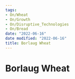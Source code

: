 ```yaml
---
tags:
- On/Wheat
- On/Growth
- On/Disruptive_Technologies
- On/Bread
date: "2022-06-16"
date modified: "2022-06-16"
title: Borlaug Wheat
---
```


# Borlaug Wheat
